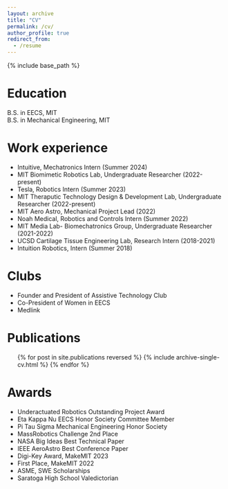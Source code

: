 ```yaml
---
layout: archive
title: "CV"
permalink: /cv/
author_profile: true
redirect_from:
  - /resume
---
```


{% include base_path %}

Education
======
B.S. in EECS, MIT\
B.S. in Mechanical Engineering, MIT

Work experience
======
* Intuitive, Mechatronics Intern (Summer 2024)
* MIT Biomimetic Robotics Lab, Undergraduate Researcher (2022-present)
* Tesla, Robotics Intern (Summer 2023)
* MIT Theraputic Technology Design & Development Lab, Undergraduate Researcher (2022-present)
* MIT Aero Astro, Mechanical Project Lead (2022)
* Noah Medical, Robotics and Controls Intern (Summer 2022)
* MIT Media Lab- Biomechatronics Group, Undergraduate Researcher (2021-2022)
* UCSD Cartilage Tissue Engineering Lab, Research Intern (2018-2021)
* Intuition Robotics, Intern (Summer 2018)

Clubs
======
* Founder and President of Assistive Technology Club
* Co-President of Women in EECS
* Medlink

Publications
======
  <ul>{% for post in site.publications reversed %}
    {% include archive-single-cv.html %}
  {% endfor %}</ul>
  
  
Awards
======
* Underactuated Robotics Outstanding Project Award
* Eta Kappa Nu EECS Honor Society Committee Member
* Pi Tau Sigma Mechanical Engineering Honor Society
* MassRobotics Challenge 2nd Place
* NASA Big Ideas Best Technical Paper
* IEEE AeroAstro Best Conference Paper 
* Digi-Key Award, MakeMIT 2023
* First Place, MakeMIT 2022
* ASME, SWE Scholarships
* Saratoga High School Valedictorian 
  
